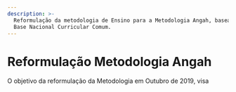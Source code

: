 ```yaml
---
description: >-
  Reformulação da metodologia de Ensino para a Metodologia Angah, baseada na
  Base Nacional Curricular Comum.
---
```


# Reformulação Metodologia Angah

O objetivo da reformulação da Metodologia em Outubro de 2019, visa 




